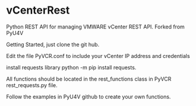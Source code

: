 # vCenterRest
Python REST API for managing VMWARE vCenter REST API.  Forked from PyU4V

Getting Started, just clone the git hub.

Edit the file PyVCR.conf to include your vCenter IP address and credentials

install requests library 
python -m pip install requests.

All functions should be located in the rest_functions class in PyVCR rest_requests.py file.

Follow the examples in PyU4V github to create your own functions.
